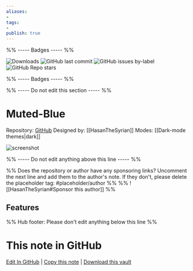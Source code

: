 ```yaml
---
aliases:
- 
tags: 
- 
publish: true
---
```


%% ----- Badges ----- %%

![Downloads](https://img.shields.io/badge/downloads-1707-573E7A?style=for-the-badge&logo=)
![GitHub last commit](https://img.shields.io/github/last-commit/HasanTheSyrian/Muted-Blue-Obsidian?color=573E7A&label=last%20update&logo=github&style=for-the-badge)
![GitHub issues by-label](https://img.shields.io/github/issues/HasanTheSyrian/Muted-Blue-Obsidian/help%20wanted?color=573E7A&logo=github&style=for-the-badge) 
![GitHub Repo stars](https://img.shields.io/github/stars/HasanTheSyrian/Muted-Blue-Obsidian?color=573E7A&logo=github&style=for-the-badge)

%% ----- Badges ----- %%

%% ----- Do not edit this section ----- %%

# Muted-Blue

Repository: [GitHub](https://github.com/HasanTheSyrian/Muted-Blue-Obsidian)
Designed by: [[HasanTheSyrian]]
Modes: [[Dark-mode themes|dark]]



![screenshot](https://github.com/HasanTheSyrian/Muted-Blue-Obsidian/raw/HEAD/preview.png)

%% ----- Do not edit anything above this line ----- %% 

%% Does the repository or author have any sponsoring links? Uncomment the next line and add them to the author's note. If they don't, please delete the placeholder tag: #placeholder/author %%
%% ![[HasanTheSyrian#Sponsor this author]] %%


## Features



%% Hub footer: Please don't edit anything below this line %%

# This note in GitHub

<span class="git-footer">[Edit In GitHub](https://github.dev/obsidian-community/obsidian-hub/blob/main/02%20-%20Community%20Expansions/02.05%20All%20Community%20Expansions/Themes/Muted-Blue.md "git-hub-edit-note") | [Copy this note](https://raw.githubusercontent.com/obsidian-community/obsidian-hub/main/02%20-%20Community%20Expansions/02.05%20All%20Community%20Expansions/Themes/Muted-Blue.md "git-hub-copy-note") | [Download this vault](https://github.com/obsidian-community/obsidian-hub/archive/refs/heads/main.zip "git-hub-download-vault") </span>
